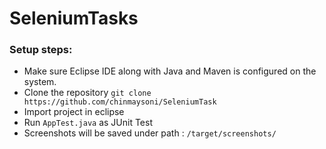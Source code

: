 # SeleniumTasks
### Setup steps:
- Make sure Eclipse IDE along with Java and Maven is configured on the system.
- Clone the repository 
```git clone https://github.com/chinmaysoni/SeleniumTask```
- Import project in eclipse 
- Run `AppTest.java` as JUnit Test
- Screenshots will be saved under path : `/target/screenshots/`
